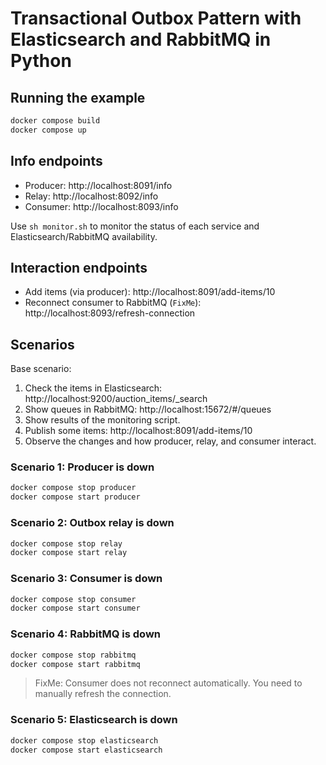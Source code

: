 # Transactional Outbox Pattern with Elasticsearch and RabbitMQ in Python

## Running the example
```bash
docker compose build
docker compose up
```

## Info endpoints
- Producer: http://localhost:8091/info
- Relay: http://localhost:8092/info
- Consumer: http://localhost:8093/info

Use `sh monitor.sh` to monitor the status of each service and Elasticsearch/RabbitMQ availability.

## Interaction endpoints
- Add items (via producer): http://localhost:8091/add-items/10
- Reconnect consumer to RabbitMQ (`FixMe`): http://localhost:8093/refresh-connection

## Scenarios

Base scenario:
1. Check the items in Elasticsearch: http://localhost:9200/auction_items/_search
2. Show queues in RabbitMQ: http://localhost:15672/#/queues
3. Show results of the monitoring script.
4. Publish some items: http://localhost:8091/add-items/10
5. Observe the changes and how producer, relay, and consumer interact.

### Scenario 1: Producer is down
```bash
docker compose stop producer
docker compose start producer
```

### Scenario 2: Outbox relay is down
```bash
docker compose stop relay
docker compose start relay
```

### Scenario 3: Consumer is down
```bash
docker compose stop consumer
docker compose start consumer
```

### Scenario 4: RabbitMQ is down
```bash
docker compose stop rabbitmq
docker compose start rabbitmq
```

> FixMe: Consumer does not reconnect automatically. You need to manually refresh the connection.

### Scenario 5: Elasticsearch is down
```bash
docker compose stop elasticsearch
docker compose start elasticsearch
```